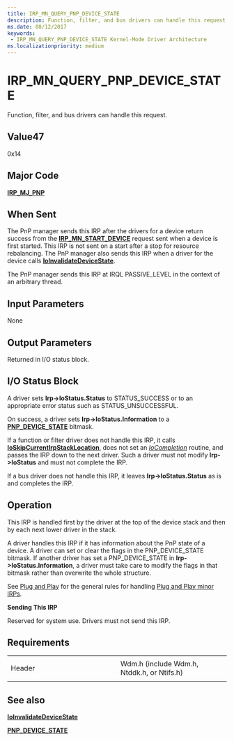 ```yaml
---
title: IRP_MN_QUERY_PNP_DEVICE_STATE
description: Function, filter, and bus drivers can handle this request.
ms.date: 08/12/2017
keywords:
 - IRP_MN_QUERY_PNP_DEVICE_STATE Kernel-Mode Driver Architecture
ms.localizationpriority: medium
---
```


# IRP\_MN\_QUERY\_PNP\_DEVICE\_STATE


Function, filter, and bus drivers can handle this request.

## Value47

0x14

Major Code
----------

[**IRP\_MJ\_PNP**](irp-mj-pnp.md)

When Sent
---------

The PnP manager sends this IRP after the drivers for a device return success from the [**IRP\_MN\_START\_DEVICE**](irp-mn-start-device.md) request sent when a device is first started. This IRP is not sent on a start after a stop for resource rebalancing. The PnP manager also sends this IRP when a driver for the device calls [**IoInvalidateDeviceState**](/windows-hardware/drivers/ddi/wdm/nf-wdm-ioinvalidatedevicestate).

The PnP manager sends this IRP at IRQL PASSIVE\_LEVEL in the context of an arbitrary thread.

## Input Parameters


None

## Output Parameters


Returned in I/O status block.

## I/O Status Block


A driver sets **Irp-&gt;IoStatus.Status** to STATUS\_SUCCESS or to an appropriate error status such as STATUS\_UNSUCCESSFUL.

On success, a driver sets **Irp-&gt;IoStatus.Information** to a [**PNP\_DEVICE\_STATE**](./handling-an-irp-mn-surprise-removal-request.md#about-pnp_device_state) bitmask.


If a function or filter driver does not handle this IRP, it calls [**IoSkipCurrentIrpStackLocation**](./mm-bad-pointer.md), does not set an [*IoCompletion*](/windows-hardware/drivers/ddi/wdm/nc-wdm-io_completion_routine) routine, and passes the IRP down to the next driver. Such a driver must not modify **Irp-&gt;IoStatus** and must not complete the IRP.

If a bus driver does not handle this IRP, it leaves **Irp-&gt;IoStatus.Status** as is and completes the IRP.

Operation
---------

This IRP is handled first by the driver at the top of the device stack and then by each next lower driver in the stack.

A driver handles this IRP if it has information about the PnP state of a device. A driver can set or clear the flags in the PNP\_DEVICE\_STATE bitmask. If another driver has set a PNP\_DEVICE\_STATE in **Irp-&gt;IoStatus.Information**, a driver must take care to modify the flags in that bitmask rather than overwrite the whole structure.

See [Plug and Play](./introduction-to-plug-and-play.md) for the general rules for handling [Plug and Play minor IRPs](plug-and-play-minor-irps.md).

**Sending This IRP**

Reserved for system use. Drivers must not send this IRP.

Requirements
------------

<table>
<colgroup>
<col width="50%" />
<col width="50%" />
</colgroup>
<tbody>
<tr class="odd">
<td><p>Header</p></td>
<td>Wdm.h (include Wdm.h, Ntddk.h, or Ntifs.h)</td>
</tr>
</tbody>
</table>

## See also


[**IoInvalidateDeviceState**](/windows-hardware/drivers/ddi/wdm/nf-wdm-ioinvalidatedevicestate)

[**PNP\_DEVICE\_STATE**](./handling-an-irp-mn-surprise-removal-request.md#about-pnp_device_state)
